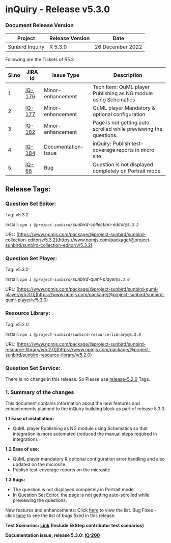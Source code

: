 # inQuiry - Release v5.3.0

### Document Release Version

| Project         | Release Version | Date             |
| --------------- | --------------- | ---------------- |
| Sunbird Inquiry | R 5.3.0         | 26 December 2022 |



Following are the Tickets of R5.3

| Sl.no | JIRA Id                                                       | Issue Type          | Description                                                       |
| ----- | ------------------------------------------------------------- | ------------------- | ----------------------------------------------------------------- |
| 1     | [IQ-176](https://project-sunbird.atlassian.net/browse/IQ-176) | Minor-enhancement   | Tech Item: QuML player Publishing as NG module using Schematics   |
| 2     | [IQ-177](https://project-sunbird.atlassian.net/browse/IQ-177) | Minor-enhancement   | QuML player Mandatory & optional configuration                    |
| 3     | [IQ-182](https://project-sunbird.atlassian.net/browse/IQ-182) | Minor-enhancement   | Page is not getting auto scrolled while previewing the questions. |
| 4     | [IQ-184](https://project-sunbird.atlassian.net/browse/IQ-184) | Documentation-issue | inQuiry: Publish test-coverage reports in micro site              |
| 5     | [IQ-68](https://project-sunbird.atlassian.net/browse/IQ-68)   | Bug                 | Question is not displayed completely on Portrait mode.            |

## Release Tags:

### Question Set **Editor**:

Tag: v5.3.2

Install: _`npm i @project-sunbird/`sunbird-collection-editor`@5.3.2`_

URL: [https://www.npmjs.com/package/@project-sunbird/sunbird-collection-editor/v/5.3.2](https://www.npmjs.com/package/@project-sunbird/sunbird-collection-editor/v/5.3.2)

### Question Set Player:

Tag: v5.3.0

Install: _`npm i @project-sunbird/`sunbird-quml-player`@5.3.0`_

URL: [https://www.npmjs.com/package/@project-sunbird/sunbird-quml-player/v/5.3.0](https://www.npmjs.com/package/@project-sunbird/sunbird-quml-player/v/5.3.0)

### Resource Library:&#x20;

Tag: v5.2.0

Install: `npm i @project-sunbird/sunbird-resource-library@5.2.0`

URL: [https://www.npmjs.com/package/@project-sunbird/sunbird-resource-library/v/5.2.0](https://www.npmjs.com/package/@project-sunbird/sunbird-resource-library/v/5.2.0)

### Question Set Service:

There is no change in this release. So Please use [release-5.2.0](inquiry-release-v5.2.0.md#question-and-question-set-service) Tags.

### **1. Summary of the changes**

This document contains information about the new features and enhancements planned to the inQuiry building block as part of release 5.3.0:

**1.1 Ease of installation:**&#x20;

* QuML player Publishing as NG module using Schematics so that integration is more automated (reduced the manual steps required in integration).

**1.2 Ease of use:**&#x20;

* QuML player mandatory & optional configuration error handling and also updated on the microsite.
* Publish test-coverage reports on the microsite

**1.3 Bugs:**

* The question is not displayed completely in Portrait mode.
* In Question Set Editor, the page is not getting auto-scrolled while previewing the questions.

New features and enhancements: Click [here](https://project-sunbird.atlassian.net/issues/?filter=12678) to view the list. Bug Fixes - click [here](https://project-sunbird.atlassian.net/browse/IQ-68) to see the list of bugs fixed in this release.

**Test Scenarios:** [**Link**](https://project-sunbird.atlassian.net/wiki/spaces/SunbirdinQuiry/pages/3255566352/Inquiry+Release+5.3.0+Test+Scenarios) **(Include EkStep contributor test scenarios)**

**Documentation issue, release 5.3.0:**  [**IQ:200**](https://project-sunbird.atlassian.net/browse/IQ-200)

